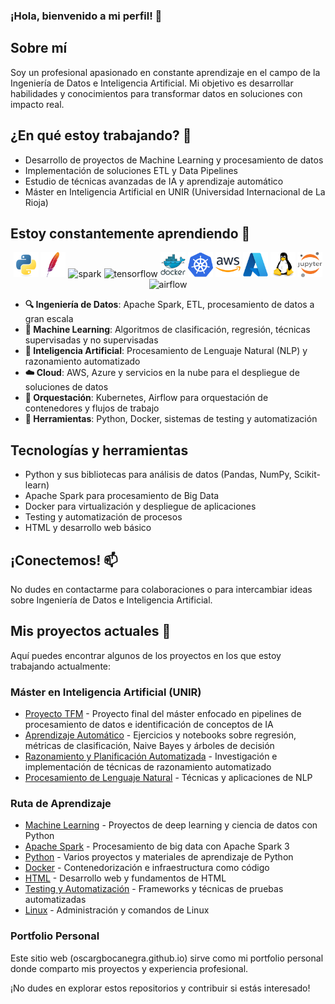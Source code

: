 ### ¡Hola, bienvenido a mi perfil! 👋

## Sobre mí
Soy un profesional apasionado en constante aprendizaje en el campo de la Ingeniería de Datos e Inteligencia Artificial. Mi objetivo es desarrollar habilidades y conocimientos para transformar datos en soluciones con impacto real.

## ¿En qué estoy trabajando? 🔭
- Desarrollo de proyectos de Machine Learning y procesamiento de datos
- Implementación de soluciones ETL y Data Pipelines
- Estudio de técnicas avanzadas de IA y aprendizaje automático
- Máster en Inteligencia Artificial en UNIR (Universidad Internacional de La Rioja)

## Estoy constantemente aprendiendo 🌱
<p align="center">
  <img src="https://raw.githubusercontent.com/devicons/devicon/master/icons/python/python-original.svg" alt="python" width="40" height="40"/>
  <img src="https://raw.githubusercontent.com/devicons/devicon/master/icons/apache/apache-original.svg" alt="apache" width="40" height="40"/>
  <img src="https://upload.wikimedia.org/wikipedia/commons/f/f3/Apache_Spark_logo.svg" alt="spark" width="40" height="40"/>
  <img src="https://www.vectorlogo.zone/logos/tensorflow/tensorflow-icon.svg" alt="tensorflow" width="40" height="40"/>
  <img src="https://raw.githubusercontent.com/devicons/devicon/master/icons/docker/docker-original-wordmark.svg" alt="docker" width="40" height="40"/>
  <img src="https://raw.githubusercontent.com/devicons/devicon/master/icons/kubernetes/kubernetes-plain.svg" alt="kubernetes" width="40" height="40"/>
  <img src="https://raw.githubusercontent.com/devicons/devicon/master/icons/amazonwebservices/amazonwebservices-original-wordmark.svg" alt="aws" width="40" height="40"/>
  <img src="https://raw.githubusercontent.com/devicons/devicon/master/icons/azure/azure-original.svg" alt="azure" width="40" height="40"/>
  <img src="https://raw.githubusercontent.com/devicons/devicon/master/icons/linux/linux-original.svg" alt="linux" width="40" height="40"/>
  <img src="https://raw.githubusercontent.com/devicons/devicon/master/icons/jupyter/jupyter-original-wordmark.svg" alt="jupyter" width="40" height="40"/>
  <img src="https://www.vectorlogo.zone/logos/apache_airflow/apache_airflow-icon.svg" alt="airflow" width="40" height="40"/>
</p>

- **🔍 Ingeniería de Datos**: Apache Spark, ETL, procesamiento de datos a gran escala
- **🧠 Machine Learning**: Algoritmos de clasificación, regresión, técnicas supervisadas y no supervisadas
- **🤖 Inteligencia Artificial**: Procesamiento de Lenguaje Natural (NLP) y razonamiento automatizado
- **☁️ Cloud**: AWS, Azure y servicios en la nube para el despliegue de soluciones de datos
- **🔄 Orquestación**: Kubernetes, Airflow para orquestación de contenedores y flujos de trabajo
- **🔧 Herramientas**: Python, Docker, sistemas de testing y automatización

## Tecnologías y herramientas
- Python y sus bibliotecas para análisis de datos (Pandas, NumPy, Scikit-learn)
- Apache Spark para procesamiento de Big Data
- Docker para virtualización y despliegue de aplicaciones
- Testing y automatización de procesos
- HTML y desarrollo web básico

## ¡Conectemos! 📫
No dudes en contactarme para colaboraciones o para intercambiar ideas sobre Ingeniería de Datos e Inteligencia Artificial.

## Mis proyectos actuales 🚀

Aquí puedes encontrar algunos de los proyectos en los que estoy trabajando actualmente:

### Máster en Inteligencia Artificial (UNIR)
- [Proyecto TFM](https://github.com/oscargbocanegra/Master-IA-Unir/tree/main/01-tfm) - Proyecto final del máster enfocado en pipelines de procesamiento de datos e identificación de conceptos de IA
- [Aprendizaje Automático](https://github.com/oscargbocanegra/Master-IA-Unir/tree/main/02-aprendizaje-automatico) - Ejercicios y notebooks sobre regresión, métricas de clasificación, Naive Bayes y árboles de decisión
- [Razonamiento y Planificación Automatizada](https://github.com/oscargbocanegra/Master-IA-Unir/tree/main/04-Razonamiento-planificacion-automatica) - Investigación e implementación de técnicas de razonamiento automatizado
- [Procesamiento de Lenguaje Natural](https://github.com/oscargbocanegra/Master-IA-Unir/tree/main/07-Procesamiento-Lenguaje-Natural) - Técnicas y aplicaciones de NLP

### Ruta de Aprendizaje
- [Machine Learning](https://github.com/oscargbocanegra/Learning/tree/main/01-MachineLearning) - Proyectos de deep learning y ciencia de datos con Python
- [Apache Spark](https://github.com/oscargbocanegra/Learning/tree/main/02-Spark) - Procesamiento de big data con Apache Spark 3
- [Python](https://github.com/oscargbocanegra/Learning/tree/main/03-Python) - Varios proyectos y materiales de aprendizaje de Python
- [Docker](https://github.com/oscargbocanegra/Learning/tree/main/04-docker) - Contenedorización e infraestructura como código
- [HTML](https://github.com/oscargbocanegra/Learning/tree/main/05-html) - Desarrollo web y fundamentos de HTML
- [Testing y Automatización](https://github.com/oscargbocanegra/Learning/tree/main/06-testing-automation) - Frameworks y técnicas de pruebas automatizadas
- [Linux](https://github.com/oscargbocanegra/Learning/tree/main/linux) - Administración y comandos de Linux

### Portfolio Personal
Este sitio web (oscargbocanegra.github.io) sirve como mi portfolio personal donde comparto mis proyectos y experiencia profesional.

¡No dudes en explorar estos repositorios y contribuir si estás interesado!


